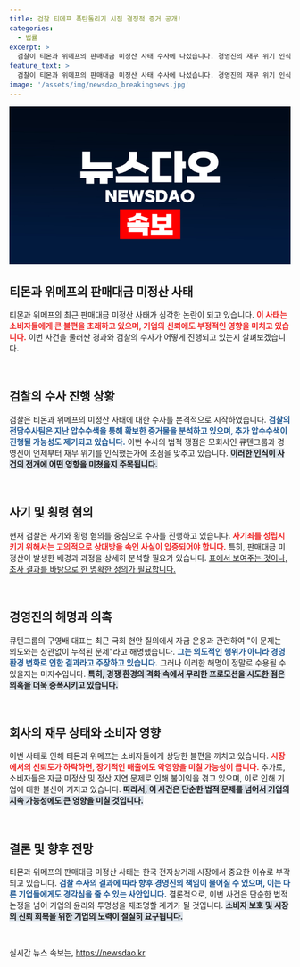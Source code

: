 ```yaml
---
title: 검찰 티메프 폭탄돌리기 시점 결정적 증거 공개!
categories:
  - 법률
excerpt: >
  검찰이 티몬과 위메프의 판매대금 미정산 사태 수사에 나섰습니다. 경영진의 재무 위기 인식 시점이 핵심으로, 1조원대 사기와 400억원 횡령 혐의가 규명될지 주목됩니다. 과연 이들은 사전 인식을 했을까요?
feature_text: >
  검찰이 티몬과 위메프의 판매대금 미정산 사태 수사에 나섰습니다. 경영진의 재무 위기 인식 시점이 핵심으로, 1조원대 사기와 400억원 횡령 혐의가 규명될지 주목됩니다. 과연 이들은 사전 인식을 했을까요?
image: '/assets/img/newsdao_breakingnews.jpg'
---
```


<p><img src="/assets/img/newsdao_breakingnews.jpg" alt="ontimetimes 속보" /></p>

<h2 data-ke-size="size26">티몬과 위메프의 판매대금 미정산 사태</h2>

<p>티몬과 위메프의 최근 판매대금 미정산 사태가 심각한 논란이 되고 있습니다. <b><span style="color: #ee2323;">이 사태는 소비자들에게 큰 불편을 초래하고 있으며, 기업의 신뢰에도 부정적인 영향을 미치고 있습니다.</span></b> 이번 사건을 둘러싼 경과와 검찰의 수사가 어떻게 진행되고 있는지 살펴보겠습니다.  </p>

<p data-ke-size="size16">&nbsp;</p>

<h2 data-ke-size="size26">검찰의 수사 진행 상황</h2>

<p>검찰은 티몬과 위메프의 미정산 사태에 대한 수사를 본격적으로 시작하였습니다. <b><span style="color: #1a5490;">검찰의 전담수사팀은 지난 압수수색을 통해 확보한 증거물을 분석하고 있으며, 추가 압수수색이 진행될 가능성도 제기되고 있습니다.</span></b> 이번 수사의 법적 쟁점은 모회사인 큐텐그룹과 경영진이 언제부터 재무 위기를 인식했는가에 초점을 맞추고 있습니다. <b><span style="background-color: #21538527;">이러한 인식이 사건의 전개에 어떤 영향을 미쳤을지 주목됩니다.</span></b></p>

<p data-ke-size="size16">&nbsp;</p>

<h2 data-ke-size="size26">사기 및 횡령 혐의</h2>

<p>현재 검찰은 사기와 횡령 혐의를 중심으로 수사를 진행하고 있습니다. <b><span style="color: #ee2323;">사기죄를 성립시키기 위해서는 고의적으로 상대방을 속인 사실이 입증되어야 합니다.</span></b> 특히, 판매대금 미정산이 발생한 배경과 과정을 상세히 분석할 필요가 있습니다. <a href="https://url.kr/9pghjn">표에서 보여주는 것이나, 조사 결과를 바탕으로 한 명확한 정의가 필요합니다.</a></p>

<p data-ke-size="size16">&nbsp;</p>

<h2 data-ke-size="size26">경영진의 해명과 의혹</h2>

<p>큐텐그룹의 구영배 대표는 최근 국회 현안 질의에서 자금 운용과 관련하여 "이 문제는 의도와는 상관없이 누적된 문제"라고 해명했습니다. <b><span style="color: #1a5490;">그는 의도적인 행위가 아니라 경영 환경 변화로 인한 결과라고 주장하고 있습니다.</span></b> 그러나 이러한 해명이 정말로 수용될 수 있을지는 미지수입니다. <b><span style="background-color: #21538527;">특히, 경쟁 환경의 격화 속에서 무리한 프로모션을 시도한 점은 의혹을 더욱 증폭시키고 있습니다.</span></b></p>

<p data-ke-size="size16">&nbsp;</p>

<h2 data-ke-size="size26">회사의 재무 상태와 소비자 영향</h2>

<p>이번 사태로 인해 티몬과 위메프는 소비자들에게 상당한 불편을 끼치고 있습니다. <b><span style="color: #ee2323;">시장에서의 신뢰도가 하락하면, 장기적인 매출에도 악영향을 미칠 가능성이 큽니다.</span></b> 추가로, 소비자들은 자금 미정산 및 정산 지연 문제로 인해 불이익을 겪고 있으며, 이로 인해 기업에 대한 불신이 커지고 있습니다. <b><span style="background-color: #21538527;">따라서, 이 사건은 단순한 법적 문제를 넘어서 기업의 지속 가능성에도 큰 영향을 미칠 것입니다.</span></b></p>

<p data-ke-size="size16">&nbsp;</p>

<h2 data-ke-size="size26">결론 및 향후 전망</h2>

<p>티몬과 위메프의 판매대금 미정산 사태는 한국 전자상거래 시장에서 중요한 이슈로 부각되고 있습니다. <b><span style="color: #1a5490;">검찰 수사의 결과에 따라 향후 경영진의 책임이 물어질 수 있으며, 이는 다른 기업들에게도 경각심을 줄 수 있는 사안입니다.</span></b> 결론적으로, 이번 사건은 단순한 법적 논쟁을 넘어 기업의 윤리와 투명성을 재조명할 계기가 될 것입니다. <b><span style="background-color: #21538527;">소비자 보호 및 시장의 신뢰 회복을 위한 기업의 노력이 절실히 요구됩니다.</span></b> </p>

<p data-ke-size="size16">&nbsp;</p>
실시간 뉴스 속보는, <a href="https://newsdao.kr" rel="dofollow">https://newsdao.kr</a>



